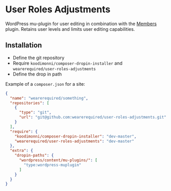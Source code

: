 # User Roles Adjustments

WordPress mu-plugin for user editing in combination with the [Members](https://wordpress.org/plugins/members/) plugin. Retains user levels and limits user editing capabilities.

## Installation

- Define the git repository
- Require `koodimonni/composer-dropin-installer` and `wearerequired/user-roles-adjustments`
- Define the drop in path

Example of a `composer.json` for a site:

```json
{
  "name": "wearerequired/something",
  "repositories": [
    {
      "type": "git",
      "url": "git@github.com:wearerequired/user-roles-adjustments.git"
    }
  ],
  "require": {
    "koodimonni/composer-dropin-installer": "dev-master",
    "wearerequired/user-roles-adjustments": "dev-master"
  },
  "extra": {
    "dropin-paths": {
      "wordpress/content/mu-plugins/": [
        "type:wordpress-muplugin"
      ]
    }
  }
}
